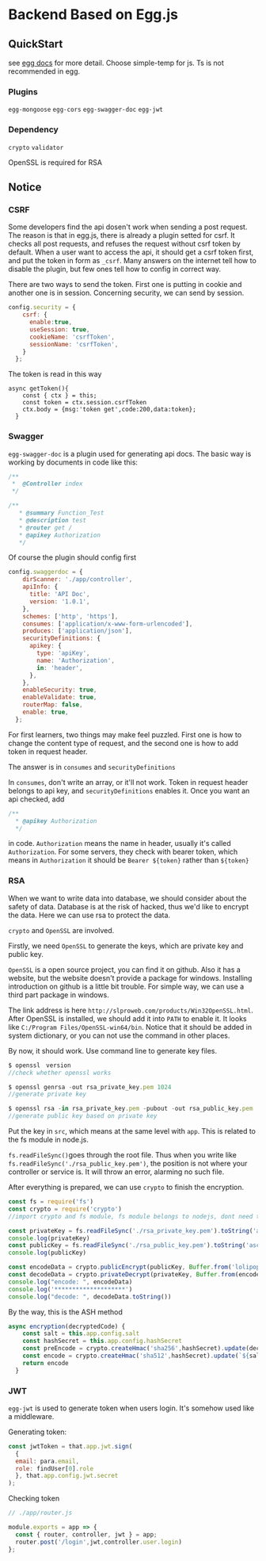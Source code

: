 # Backend Based on Egg.js 

## QuickStart
see [egg docs][egg] for more detail. Choose simple-temp for js. Ts is not recommended in egg.

[egg]: https://eggjs.org
### Plugins 
`egg-mongoose`
`egg-cors`
`egg-swagger-doc`
`egg-jwt`
### Dependency
`crypto`
`validator`

OpenSSL is required for RSA
## Notice

### CSRF
Some developers find the api dosen't work when sending a post request. The reason is that in egg.js, there is already a plugin setted for csrf. It checks all post requests, and refuses the request without csrf token by default. When a user want to access the api, it should get a csrf token first, and put the token in form as `_csrf`. Many answers on the internet tell how to disable the plugin, but few ones tell how to config in correct way.

There are two ways to send the token. First one is putting in cookie and another one is in session. Concerning security, we can send by session.
```javascript
config.security = {
    csrf: {  
      enable:true,
      useSession: true,  
      cookieName: 'csrfToken',
      sessionName: 'csrfToken',
    }
  };
```
The token is read in this way
```
async getToken(){
    const { ctx } = this;  
    const token = ctx.session.csrfToken  
    ctx.body = {msg:'token get',code:200,data:token};     
  }
```


### Swagger
`egg-swagger-doc` is a plugin used for generating api docs. The basic way is working by documents in code like this:
```javascript
/**
 *  @Controller index
 */

/**
   * @summary Function_Test
   * @description test
   * @router get /
   * @apikey Authorization
   */
```
Of course the plugin should config first
```javascript
config.swaggerdoc = {
    dirScanner: './app/controller',
    apiInfo: {
      title: 'API Doc',  
      version: '1.0.1',
    },
    schemes: ['http', 'https'],
    consumes: ['application/x-www-form-urlencoded'],
    produces: ['application/json'],
    securityDefinitions: {
      apikey: {
        type: 'apiKey',
        name: 'Authorization',
        in: 'header',
      },      
    },
    enableSecurity: true,
    enableValidate: true,
    routerMap: false,
    enable: true,
  };
```
For first learners, two things may make feel puzzled. First one is how to change the content type of request, and the second one is how to add token in request header.

The answer is in `consumes` and `securityDefinitions`

In `consumes`, don't write an array, or it'll not work. Token in request header belongs to api key, and `securityDefinitions` enables it. Once you want an api checked, add 
```javascript
/**   
  * @apikey Authorization
  */
```
in code. `Authorization` means the name in header, usually it's called `Authorization`. For some servers, they check with bearer token, which means in `Authorization` it should be `Bearer ${token}` rather than `${token}`

### RSA
When we want to write data into database, we should consider about the safety of data. Database is at the risk of hacked, thus we'd like to encrypt the data. Here we can use rsa to protect the data. 

`crypto` and `OpenSSL` are involved.

Firstly, we need `OpenSSL` to generate the keys, which are private key and public key.

`OpenSSL` is a open source project, you can find it on github. Also it has a website, but the website doesn't provide a package for windows. Installing introduction on github is a little bit trouble. For simple way, we can use a third part package in windows. 

The link address is here `http://slproweb.com/products/Win32OpenSSL.html`. After OpenSSL is installed, we should add it into `PATH` to enable it. It looks like `C:/Program Files/OpenSSL-win64/bin`. Notice that it should be added in system dictionary, or you can not use the command in other places.

By now, it should work. Use command line to generate key files.
```javascript
$ openssl　version  
//check whether openssl works

$ openssl genrsa -out rsa_private_key.pem 1024  
//generate private key

$ openssl rsa -in rsa_private_key.pem -pubout -out rsa_public_key.pem  
//generate public key based on private key
```
Put the key in `src`, which means at the same level with `app`. This is related to the fs module in node.js. 

`fs.readFileSync()`goes through the root file. Thus when you write like `fs.readFileSync('./rsa_public_key.pem')`, the position is not where your controller or service is. It will throw an error, alarming no such file.

After everything is prepared, we can use `crypto` to finish the encryption.
```javascript
const fs = require('fs')
const crypto = require('crypto')  
//import crypto and fs module, fs module belongs to nodejs, dont need to install

const privateKey = fs.readFileSync('./rsa_private_key.pem').toString('ascii')
console.log(privateKey) 
const publicKey = fs.readFileSync('./rsa_public_key.pem').toString('ascii')
console.log(publicKey)  

const encodeData = crypto.publicEncrypt(publicKey, Buffer.from('lolipop')).toString('base64');
const decodeData = crypto.privateDecrypt(privateKey, Buffer.from(encodeData.toString('base64'), 'base64'));
console.log("encode: ", encodeData)
console.log('********************')
console.log("decode: ", decodeData.toString())
```

By the way, this is the ASH method
```javascript
async encryption(decryptedCode) {
    const salt = this.app.config.salt
    const hashSecret = this.app.config.hashSecret
    const preEncode = crypto.createHmac('sha256',hashSecret).update(decryptedCode).digest('hex')  
    const encode = crypto.createHmac('sha512',hashSecret).update(`${salt}${preEncode}`).digest('hex') 
    return encode
  }
```
### JWT
`egg-jwt` is used to generate token when users login. It's somehow used like a middleware.

Generating token:
```javascript
const jwtToken = that.app.jwt.sign(
  {    
  email: para.email,
  role: findUser[0].role   
  }, that.app.config.jwt.secret
);
```

Checking token
```javascript
// ./app/router.js

module.exports = app => {
  const { router, controller, jwt } = app; 
  router.post('/login',jwt,controller.user.login)
};
```